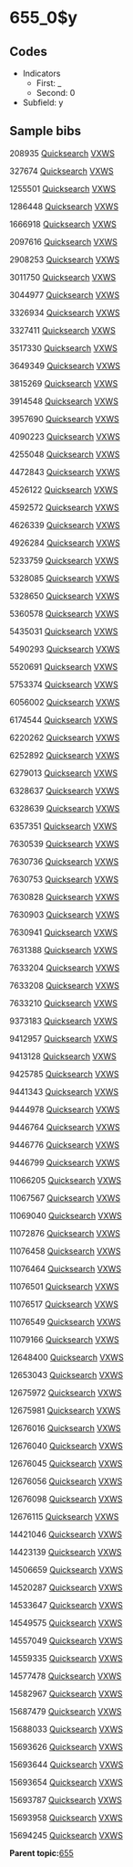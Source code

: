 # 655\_0$y

## Codes

-   Indicators
    -   First: \_
    -   Second: 0
-   Subfield: y

## Sample bibs

208935 [Quicksearch](https://search.library.yale.edu/catalog/208935) [VXWS](http://prodorbis.library.yale.edu:7014/vxws/GetHoldingsService?bibId=208935)

327674 [Quicksearch](https://search.library.yale.edu/catalog/327674) [VXWS](http://prodorbis.library.yale.edu:7014/vxws/GetHoldingsService?bibId=327674)

1255501 [Quicksearch](https://search.library.yale.edu/catalog/1255501) [VXWS](http://prodorbis.library.yale.edu:7014/vxws/GetHoldingsService?bibId=1255501)

1286448 [Quicksearch](https://search.library.yale.edu/catalog/1286448) [VXWS](http://prodorbis.library.yale.edu:7014/vxws/GetHoldingsService?bibId=1286448)

1666918 [Quicksearch](https://search.library.yale.edu/catalog/1666918) [VXWS](http://prodorbis.library.yale.edu:7014/vxws/GetHoldingsService?bibId=1666918)

2097616 [Quicksearch](https://search.library.yale.edu/catalog/2097616) [VXWS](http://prodorbis.library.yale.edu:7014/vxws/GetHoldingsService?bibId=2097616)

2908253 [Quicksearch](https://search.library.yale.edu/catalog/2908253) [VXWS](http://prodorbis.library.yale.edu:7014/vxws/GetHoldingsService?bibId=2908253)

3011750 [Quicksearch](https://search.library.yale.edu/catalog/3011750) [VXWS](http://prodorbis.library.yale.edu:7014/vxws/GetHoldingsService?bibId=3011750)

3044977 [Quicksearch](https://search.library.yale.edu/catalog/3044977) [VXWS](http://prodorbis.library.yale.edu:7014/vxws/GetHoldingsService?bibId=3044977)

3326934 [Quicksearch](https://search.library.yale.edu/catalog/3326934) [VXWS](http://prodorbis.library.yale.edu:7014/vxws/GetHoldingsService?bibId=3326934)

3327411 [Quicksearch](https://search.library.yale.edu/catalog/3327411) [VXWS](http://prodorbis.library.yale.edu:7014/vxws/GetHoldingsService?bibId=3327411)

3517330 [Quicksearch](https://search.library.yale.edu/catalog/3517330) [VXWS](http://prodorbis.library.yale.edu:7014/vxws/GetHoldingsService?bibId=3517330)

3649349 [Quicksearch](https://search.library.yale.edu/catalog/3649349) [VXWS](http://prodorbis.library.yale.edu:7014/vxws/GetHoldingsService?bibId=3649349)

3815269 [Quicksearch](https://search.library.yale.edu/catalog/3815269) [VXWS](http://prodorbis.library.yale.edu:7014/vxws/GetHoldingsService?bibId=3815269)

3914548 [Quicksearch](https://search.library.yale.edu/catalog/3914548) [VXWS](http://prodorbis.library.yale.edu:7014/vxws/GetHoldingsService?bibId=3914548)

3957690 [Quicksearch](https://search.library.yale.edu/catalog/3957690) [VXWS](http://prodorbis.library.yale.edu:7014/vxws/GetHoldingsService?bibId=3957690)

4090223 [Quicksearch](https://search.library.yale.edu/catalog/4090223) [VXWS](http://prodorbis.library.yale.edu:7014/vxws/GetHoldingsService?bibId=4090223)

4255048 [Quicksearch](https://search.library.yale.edu/catalog/4255048) [VXWS](http://prodorbis.library.yale.edu:7014/vxws/GetHoldingsService?bibId=4255048)

4472843 [Quicksearch](https://search.library.yale.edu/catalog/4472843) [VXWS](http://prodorbis.library.yale.edu:7014/vxws/GetHoldingsService?bibId=4472843)

4526122 [Quicksearch](https://search.library.yale.edu/catalog/4526122) [VXWS](http://prodorbis.library.yale.edu:7014/vxws/GetHoldingsService?bibId=4526122)

4592572 [Quicksearch](https://search.library.yale.edu/catalog/4592572) [VXWS](http://prodorbis.library.yale.edu:7014/vxws/GetHoldingsService?bibId=4592572)

4626339 [Quicksearch](https://search.library.yale.edu/catalog/4626339) [VXWS](http://prodorbis.library.yale.edu:7014/vxws/GetHoldingsService?bibId=4626339)

4926284 [Quicksearch](https://search.library.yale.edu/catalog/4926284) [VXWS](http://prodorbis.library.yale.edu:7014/vxws/GetHoldingsService?bibId=4926284)

5233759 [Quicksearch](https://search.library.yale.edu/catalog/5233759) [VXWS](http://prodorbis.library.yale.edu:7014/vxws/GetHoldingsService?bibId=5233759)

5328085 [Quicksearch](https://search.library.yale.edu/catalog/5328085) [VXWS](http://prodorbis.library.yale.edu:7014/vxws/GetHoldingsService?bibId=5328085)

5328650 [Quicksearch](https://search.library.yale.edu/catalog/5328650) [VXWS](http://prodorbis.library.yale.edu:7014/vxws/GetHoldingsService?bibId=5328650)

5360578 [Quicksearch](https://search.library.yale.edu/catalog/5360578) [VXWS](http://prodorbis.library.yale.edu:7014/vxws/GetHoldingsService?bibId=5360578)

5435031 [Quicksearch](https://search.library.yale.edu/catalog/5435031) [VXWS](http://prodorbis.library.yale.edu:7014/vxws/GetHoldingsService?bibId=5435031)

5490293 [Quicksearch](https://search.library.yale.edu/catalog/5490293) [VXWS](http://prodorbis.library.yale.edu:7014/vxws/GetHoldingsService?bibId=5490293)

5520691 [Quicksearch](https://search.library.yale.edu/catalog/5520691) [VXWS](http://prodorbis.library.yale.edu:7014/vxws/GetHoldingsService?bibId=5520691)

5753374 [Quicksearch](https://search.library.yale.edu/catalog/5753374) [VXWS](http://prodorbis.library.yale.edu:7014/vxws/GetHoldingsService?bibId=5753374)

6056002 [Quicksearch](https://search.library.yale.edu/catalog/6056002) [VXWS](http://prodorbis.library.yale.edu:7014/vxws/GetHoldingsService?bibId=6056002)

6174544 [Quicksearch](https://search.library.yale.edu/catalog/6174544) [VXWS](http://prodorbis.library.yale.edu:7014/vxws/GetHoldingsService?bibId=6174544)

6220262 [Quicksearch](https://search.library.yale.edu/catalog/6220262) [VXWS](http://prodorbis.library.yale.edu:7014/vxws/GetHoldingsService?bibId=6220262)

6252892 [Quicksearch](https://search.library.yale.edu/catalog/6252892) [VXWS](http://prodorbis.library.yale.edu:7014/vxws/GetHoldingsService?bibId=6252892)

6279013 [Quicksearch](https://search.library.yale.edu/catalog/6279013) [VXWS](http://prodorbis.library.yale.edu:7014/vxws/GetHoldingsService?bibId=6279013)

6328637 [Quicksearch](https://search.library.yale.edu/catalog/6328637) [VXWS](http://prodorbis.library.yale.edu:7014/vxws/GetHoldingsService?bibId=6328637)

6328639 [Quicksearch](https://search.library.yale.edu/catalog/6328639) [VXWS](http://prodorbis.library.yale.edu:7014/vxws/GetHoldingsService?bibId=6328639)

6357351 [Quicksearch](https://search.library.yale.edu/catalog/6357351) [VXWS](http://prodorbis.library.yale.edu:7014/vxws/GetHoldingsService?bibId=6357351)

7630539 [Quicksearch](https://search.library.yale.edu/catalog/7630539) [VXWS](http://prodorbis.library.yale.edu:7014/vxws/GetHoldingsService?bibId=7630539)

7630736 [Quicksearch](https://search.library.yale.edu/catalog/7630736) [VXWS](http://prodorbis.library.yale.edu:7014/vxws/GetHoldingsService?bibId=7630736)

7630753 [Quicksearch](https://search.library.yale.edu/catalog/7630753) [VXWS](http://prodorbis.library.yale.edu:7014/vxws/GetHoldingsService?bibId=7630753)

7630828 [Quicksearch](https://search.library.yale.edu/catalog/7630828) [VXWS](http://prodorbis.library.yale.edu:7014/vxws/GetHoldingsService?bibId=7630828)

7630903 [Quicksearch](https://search.library.yale.edu/catalog/7630903) [VXWS](http://prodorbis.library.yale.edu:7014/vxws/GetHoldingsService?bibId=7630903)

7630941 [Quicksearch](https://search.library.yale.edu/catalog/7630941) [VXWS](http://prodorbis.library.yale.edu:7014/vxws/GetHoldingsService?bibId=7630941)

7631388 [Quicksearch](https://search.library.yale.edu/catalog/7631388) [VXWS](http://prodorbis.library.yale.edu:7014/vxws/GetHoldingsService?bibId=7631388)

7633204 [Quicksearch](https://search.library.yale.edu/catalog/7633204) [VXWS](http://prodorbis.library.yale.edu:7014/vxws/GetHoldingsService?bibId=7633204)

7633208 [Quicksearch](https://search.library.yale.edu/catalog/7633208) [VXWS](http://prodorbis.library.yale.edu:7014/vxws/GetHoldingsService?bibId=7633208)

7633210 [Quicksearch](https://search.library.yale.edu/catalog/7633210) [VXWS](http://prodorbis.library.yale.edu:7014/vxws/GetHoldingsService?bibId=7633210)

9373183 [Quicksearch](https://search.library.yale.edu/catalog/9373183) [VXWS](http://prodorbis.library.yale.edu:7014/vxws/GetHoldingsService?bibId=9373183)

9412957 [Quicksearch](https://search.library.yale.edu/catalog/9412957) [VXWS](http://prodorbis.library.yale.edu:7014/vxws/GetHoldingsService?bibId=9412957)

9413128 [Quicksearch](https://search.library.yale.edu/catalog/9413128) [VXWS](http://prodorbis.library.yale.edu:7014/vxws/GetHoldingsService?bibId=9413128)

9425785 [Quicksearch](https://search.library.yale.edu/catalog/9425785) [VXWS](http://prodorbis.library.yale.edu:7014/vxws/GetHoldingsService?bibId=9425785)

9441343 [Quicksearch](https://search.library.yale.edu/catalog/9441343) [VXWS](http://prodorbis.library.yale.edu:7014/vxws/GetHoldingsService?bibId=9441343)

9444978 [Quicksearch](https://search.library.yale.edu/catalog/9444978) [VXWS](http://prodorbis.library.yale.edu:7014/vxws/GetHoldingsService?bibId=9444978)

9446764 [Quicksearch](https://search.library.yale.edu/catalog/9446764) [VXWS](http://prodorbis.library.yale.edu:7014/vxws/GetHoldingsService?bibId=9446764)

9446776 [Quicksearch](https://search.library.yale.edu/catalog/9446776) [VXWS](http://prodorbis.library.yale.edu:7014/vxws/GetHoldingsService?bibId=9446776)

9446799 [Quicksearch](https://search.library.yale.edu/catalog/9446799) [VXWS](http://prodorbis.library.yale.edu:7014/vxws/GetHoldingsService?bibId=9446799)

11066205 [Quicksearch](https://search.library.yale.edu/catalog/11066205) [VXWS](http://prodorbis.library.yale.edu:7014/vxws/GetHoldingsService?bibId=11066205)

11067567 [Quicksearch](https://search.library.yale.edu/catalog/11067567) [VXWS](http://prodorbis.library.yale.edu:7014/vxws/GetHoldingsService?bibId=11067567)

11069040 [Quicksearch](https://search.library.yale.edu/catalog/11069040) [VXWS](http://prodorbis.library.yale.edu:7014/vxws/GetHoldingsService?bibId=11069040)

11072876 [Quicksearch](https://search.library.yale.edu/catalog/11072876) [VXWS](http://prodorbis.library.yale.edu:7014/vxws/GetHoldingsService?bibId=11072876)

11076458 [Quicksearch](https://search.library.yale.edu/catalog/11076458) [VXWS](http://prodorbis.library.yale.edu:7014/vxws/GetHoldingsService?bibId=11076458)

11076464 [Quicksearch](https://search.library.yale.edu/catalog/11076464) [VXWS](http://prodorbis.library.yale.edu:7014/vxws/GetHoldingsService?bibId=11076464)

11076501 [Quicksearch](https://search.library.yale.edu/catalog/11076501) [VXWS](http://prodorbis.library.yale.edu:7014/vxws/GetHoldingsService?bibId=11076501)

11076517 [Quicksearch](https://search.library.yale.edu/catalog/11076517) [VXWS](http://prodorbis.library.yale.edu:7014/vxws/GetHoldingsService?bibId=11076517)

11076549 [Quicksearch](https://search.library.yale.edu/catalog/11076549) [VXWS](http://prodorbis.library.yale.edu:7014/vxws/GetHoldingsService?bibId=11076549)

11079166 [Quicksearch](https://search.library.yale.edu/catalog/11079166) [VXWS](http://prodorbis.library.yale.edu:7014/vxws/GetHoldingsService?bibId=11079166)

12648400 [Quicksearch](https://search.library.yale.edu/catalog/12648400) [VXWS](http://prodorbis.library.yale.edu:7014/vxws/GetHoldingsService?bibId=12648400)

12653043 [Quicksearch](https://search.library.yale.edu/catalog/12653043) [VXWS](http://prodorbis.library.yale.edu:7014/vxws/GetHoldingsService?bibId=12653043)

12675972 [Quicksearch](https://search.library.yale.edu/catalog/12675972) [VXWS](http://prodorbis.library.yale.edu:7014/vxws/GetHoldingsService?bibId=12675972)

12675981 [Quicksearch](https://search.library.yale.edu/catalog/12675981) [VXWS](http://prodorbis.library.yale.edu:7014/vxws/GetHoldingsService?bibId=12675981)

12676016 [Quicksearch](https://search.library.yale.edu/catalog/12676016) [VXWS](http://prodorbis.library.yale.edu:7014/vxws/GetHoldingsService?bibId=12676016)

12676040 [Quicksearch](https://search.library.yale.edu/catalog/12676040) [VXWS](http://prodorbis.library.yale.edu:7014/vxws/GetHoldingsService?bibId=12676040)

12676045 [Quicksearch](https://search.library.yale.edu/catalog/12676045) [VXWS](http://prodorbis.library.yale.edu:7014/vxws/GetHoldingsService?bibId=12676045)

12676056 [Quicksearch](https://search.library.yale.edu/catalog/12676056) [VXWS](http://prodorbis.library.yale.edu:7014/vxws/GetHoldingsService?bibId=12676056)

12676098 [Quicksearch](https://search.library.yale.edu/catalog/12676098) [VXWS](http://prodorbis.library.yale.edu:7014/vxws/GetHoldingsService?bibId=12676098)

12676115 [Quicksearch](https://search.library.yale.edu/catalog/12676115) [VXWS](http://prodorbis.library.yale.edu:7014/vxws/GetHoldingsService?bibId=12676115)

14421046 [Quicksearch](https://search.library.yale.edu/catalog/14421046) [VXWS](http://prodorbis.library.yale.edu:7014/vxws/GetHoldingsService?bibId=14421046)

14423139 [Quicksearch](https://search.library.yale.edu/catalog/14423139) [VXWS](http://prodorbis.library.yale.edu:7014/vxws/GetHoldingsService?bibId=14423139)

14506659 [Quicksearch](https://search.library.yale.edu/catalog/14506659) [VXWS](http://prodorbis.library.yale.edu:7014/vxws/GetHoldingsService?bibId=14506659)

14520287 [Quicksearch](https://search.library.yale.edu/catalog/14520287) [VXWS](http://prodorbis.library.yale.edu:7014/vxws/GetHoldingsService?bibId=14520287)

14533647 [Quicksearch](https://search.library.yale.edu/catalog/14533647) [VXWS](http://prodorbis.library.yale.edu:7014/vxws/GetHoldingsService?bibId=14533647)

14549575 [Quicksearch](https://search.library.yale.edu/catalog/14549575) [VXWS](http://prodorbis.library.yale.edu:7014/vxws/GetHoldingsService?bibId=14549575)

14557049 [Quicksearch](https://search.library.yale.edu/catalog/14557049) [VXWS](http://prodorbis.library.yale.edu:7014/vxws/GetHoldingsService?bibId=14557049)

14559335 [Quicksearch](https://search.library.yale.edu/catalog/14559335) [VXWS](http://prodorbis.library.yale.edu:7014/vxws/GetHoldingsService?bibId=14559335)

14577478 [Quicksearch](https://search.library.yale.edu/catalog/14577478) [VXWS](http://prodorbis.library.yale.edu:7014/vxws/GetHoldingsService?bibId=14577478)

14582967 [Quicksearch](https://search.library.yale.edu/catalog/14582967) [VXWS](http://prodorbis.library.yale.edu:7014/vxws/GetHoldingsService?bibId=14582967)

15687479 [Quicksearch](https://search.library.yale.edu/catalog/15687479) [VXWS](http://prodorbis.library.yale.edu:7014/vxws/GetHoldingsService?bibId=15687479)

15688033 [Quicksearch](https://search.library.yale.edu/catalog/15688033) [VXWS](http://prodorbis.library.yale.edu:7014/vxws/GetHoldingsService?bibId=15688033)

15693626 [Quicksearch](https://search.library.yale.edu/catalog/15693626) [VXWS](http://prodorbis.library.yale.edu:7014/vxws/GetHoldingsService?bibId=15693626)

15693644 [Quicksearch](https://search.library.yale.edu/catalog/15693644) [VXWS](http://prodorbis.library.yale.edu:7014/vxws/GetHoldingsService?bibId=15693644)

15693654 [Quicksearch](https://search.library.yale.edu/catalog/15693654) [VXWS](http://prodorbis.library.yale.edu:7014/vxws/GetHoldingsService?bibId=15693654)

15693787 [Quicksearch](https://search.library.yale.edu/catalog/15693787) [VXWS](http://prodorbis.library.yale.edu:7014/vxws/GetHoldingsService?bibId=15693787)

15693958 [Quicksearch](https://search.library.yale.edu/catalog/15693958) [VXWS](http://prodorbis.library.yale.edu:7014/vxws/GetHoldingsService?bibId=15693958)

15694245 [Quicksearch](https://search.library.yale.edu/catalog/15694245) [VXWS](http://prodorbis.library.yale.edu:7014/vxws/GetHoldingsService?bibId=15694245)

**Parent topic:**[655](../../tags/655/655.md)

